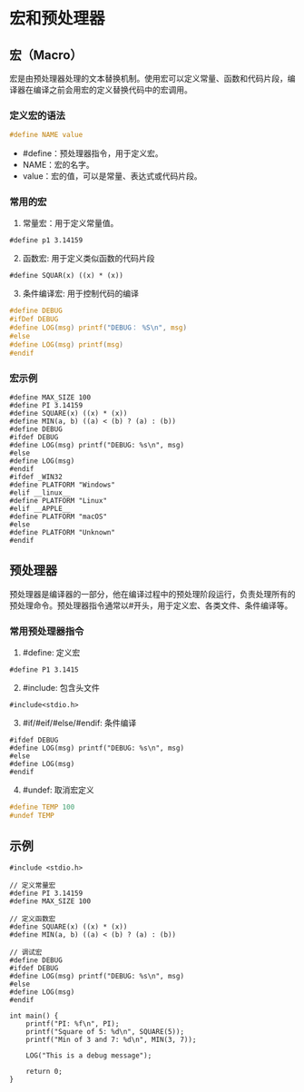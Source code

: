 # 宏和预处理器

## 宏（Macro）

宏是由预处理器处理的文本替换机制。使用宏可以定义常量、函数和代码片段，编译器在编译之前会用宏的定义替换代码中的宏调用。


### 定义宏的语法

```c
#define NAME value
```
- #define：预处理器指令，用于定义宏。
- NAME：宏的名字。
- value：宏的值，可以是常量、表达式或代码片段。

### 常用的宏

1.	常量宏：用于定义常量值。
```
#define p1 3.14159
```

2. 函数宏: 用于定义类似函数的代码片段
```
#define SQUAR(x) ((x) * (x))
```

3. 条件编译宏: 用于控制代码的编译

```c
#define DEBUG
#ifDef DEBUG
#define LOG(msg) printf("DEBUG： %S\n", msg)
#else
#define LOG(msg) printf(msg)
#endif
```

### 宏示例
```
#define MAX_SIZE 100
#define PI 3.14159
#define SQUARE(x) ((x) * (x))
#define MIN(a, b) ((a) < (b) ? (a) : (b))
#define DEBUG
#ifdef DEBUG
#define LOG(msg) printf("DEBUG: %s\n", msg)
#else
#define LOG(msg)
#endif
#ifdef _WIN32
#define PLATFORM "Windows"
#elif __linux__
#define PLATFORM "Linux"
#elif __APPLE__
#define PLATFORM "macOS"
#else
#define PLATFORM "Unknown"
#endif
```

## 预处理器

预处理器是编译器的一部分，他在编译过程中的预处理阶段运行，负责处理所有的预处理命令。预处理器指令通常以#开头，用于定义宏、各类文件、条件编译等。

### 常用预处理器指令

1. #define: 定义宏
```
#define P1 3.1415
```

2. #include: 包含头文件
```
#include<stdio.h>
```

3. #if/#eif/#else/#endif: 条件编译
```
#ifdef DEBUG
#define LOG(msg) printf("DEBUG: %s\n", msg)
#else
#define LOG(msg)
#endif
```

4. #undef: 取消宏定义
```c
#define TEMP 100
#undef TEMP
```

## 示例
```
#include <stdio.h>

// 定义常量宏
#define PI 3.14159
#define MAX_SIZE 100

// 定义函数宏
#define SQUARE(x) ((x) * (x))
#define MIN(a, b) ((a) < (b) ? (a) : (b))

// 调试宏
#define DEBUG
#ifdef DEBUG
#define LOG(msg) printf("DEBUG: %s\n", msg)
#else
#define LOG(msg)
#endif

int main() {
    printf("PI: %f\n", PI);
    printf("Square of 5: %d\n", SQUARE(5));
    printf("Min of 3 and 7: %d\n", MIN(3, 7));

    LOG("This is a debug message");

    return 0;
}
```
